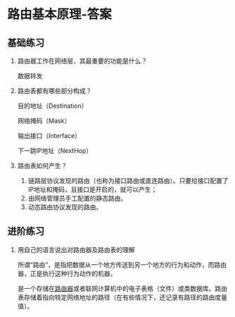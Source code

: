 # 路由基本原理-答案

## 基础练习

1. 路由器工作在网络层，其最重要的功能是什么？

   数据转发

2. 路由表都有哪些部分构成？

   目的地址（Destination）

   网络掩码（Mask）

   输出接口（Interface）

   下一跳IP地址（NextHop）

3. 路由表如何产生？

   1. 链路层协议发现的路由（也称为接口路由或直连路由）。只要给接口配置了IP地址和掩码，且接口是开启的，就可以产生；
   2. 由网络管理员手工配置的静态路由。
   3. 动态路由协议发现的路由。

## 进阶练习

1. 用自己的语言说出对路由器及路由表的理解

   所谓“路由”，是指把数据从一个地方传送到另一个地方的行为和动作，而路由器，正是执行这种行为动作的机器，
   
   是一个存储在[路由器](https://baike.baidu.com/item/路由器)或者联网计算机中的电子表格（文件）或类数据库。路由表存储着指向特定网络地址的路径（在有些情况下，还记录有路径的路由度量值）。

